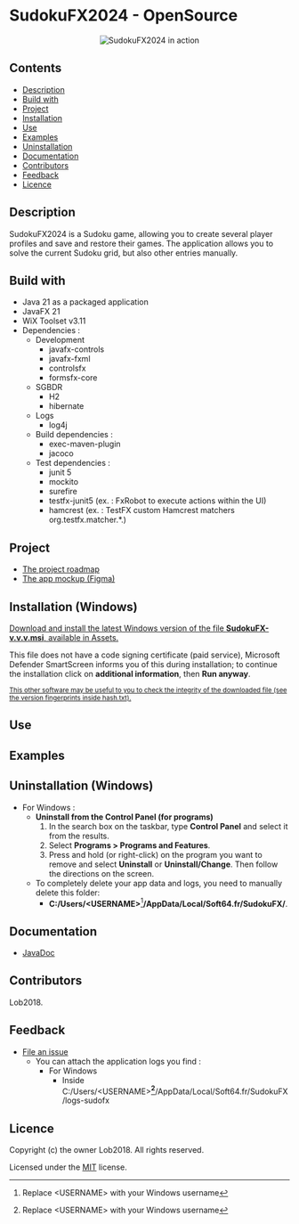 # SudokuFX2024 - OpenSource

<p align="center">
  <img alt="SudokuFX2024 in action" src="https://github.com/Lob2018/SudoFX2024/blob/main/.myresources/images/SudokuFX2024_in_action.jpg">
</p>

## Contents

- [Description](#description)
- [Build with](#build-with)
- [Project](#project)
- [Installation](#installation)
- [Use](#use)
- [Examples](#examples)
- [Uninstallation](#uninstallation)
- [Documentation](#documentation)
- [Contributors](#contributors)
- [Feedback](#feedback)
- [Licence](#licence)

## Description

SudokuFX2024 is a Sudoku game, allowing you to create several player profiles and save and restore their games. The application allows you to solve the current Sudoku grid, but also other entries manually.

## Build with

- Java 21 as a packaged application
- JavaFX 21
- WiX Toolset v3.11
- Dependencies :
  - Development
    - javafx-controls
    - javafx-fxml  
    - controlsfx
    - formsfx-core
  - SGBDR
    - H2
    - hibernate
  - Logs
    - log4j
  - Build dependencies :
    - exec-maven-plugin
    - jacoco
  - Test dependencies :
    - junit 5
    - mockito
    - surefire
    - testfx-junit5 (ex. : FxRobot to execute actions within the UI)
    - hamcrest (ex. : TestFX custom Hamcrest matchers org.testfx.matcher.*.)

## Project

- [The project roadmap](https://github.com/users/Lob2018/projects/4)
- [The app mockup (Figma)](https://www.figma.com/file/GiSwlg2mZofXalf1Quaa5w/SudokuFX2024?type=design&node-id=0%3A1&mode=design&t=D4N04MRdsbArO6fu-1)

## Installation (Windows)

[Download and install the latest Windows version of the file **SudokuFX-v.v.v.msi**, available in Assets.](https://github.com/Lob2018/SudoFX2024/releases/latest)

This file does not have a code signing certificate (paid service), Microsoft Defender SmartScreen informs you of this during installation; to continue the installation click on **additional information**, then **Run anyway**.

<sub>[This other software may be useful to you to check the integrity of the downloaded file (see the version fingerprints inside hash.txt).](https://www.clubic.com/telecharger-fiche56914-hashtab.html)</sub>

## Use

## Examples

## Uninstallation (Windows)

- For Windows :
  - **Uninstall from the Control Panel (for programs)**
    1. In the search box on the taskbar, type **Control Panel** and select it from the results.
    2. Select **Programs > Programs and Features**.
    3. Press and hold (or right-click) on the program you want to remove and select **Uninstall** or **Uninstall/Change**. Then follow the directions on the screen.
  - To completely delete your app data and logs, you need to manually delete this folder:
    - **C:/Users/\<USERNAME\>**[^1]**/AppData/Local/Soft64.fr/SudokuFX/**.

[^1]: Replace \<USERNAME\> with your Windows username
  
## Documentation

- [JavaDoc](https://lob2018.github.io/SudoFX2024/)

## Contributors

Lob2018.

## Feedback

- [File an issue](https://github.com/Lob2018/SudoFX2024/issues)
  - You can attach the application logs you find :
    - For Windows
      - Inside C:/Users/\<USERNAME\>**[^1]**/AppData/Local/Soft64.fr/SudokuFX/logs-sudofx

## Licence

Copyright (c) the owner Lob2018. All rights reserved.

Licensed under the [MIT](LICENSE.txt) license.
